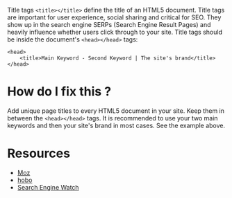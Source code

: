 Title tags `<title></title>` define the title of an HTML5 document. Title tags are important for user experience, social sharing and critical for SEO. They show up in the search engine SERPs (Search Engine Result Pages) and heavily influence whether users click through to your site. Title tags should be inside the document's `<head></head>` tags:

```
<head>
	<title>Main Keyword - Second Keyword | The site's brand</title>
</head>
```

# How do I fix this ?

Add unique page titles to every HTML5 document in your site. Keep them in between the `<head></head>` tags. It is recommended to use your two main keywords and then your site's brand in most cases. See the example above.

# Resources

* [Moz](https://moz.com/learn/seo/title-tag)
* [hobo](http://www.hobo-web.co.uk/title-tags/)
* [Search Engine Watch](https://searchenginewatch.com/sew/how-to/2154469/write-title-tags-search-engine-optimization)
